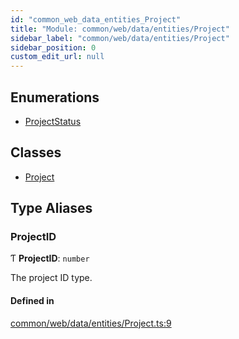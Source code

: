 ```yaml
---
id: "common_web_data_entities_Project"
title: "Module: common/web/data/entities/Project"
sidebar_label: "common/web/data/entities/Project"
sidebar_position: 0
custom_edit_url: null
---
```


## Enumerations

- [ProjectStatus](../enums/common_web_data_entities_Project.ProjectStatus.md)

## Classes

- [Project](../classes/common_web_data_entities_Project.Project.md)

## Type Aliases

### ProjectID

Ƭ **ProjectID**: `number`

The project ID type.

#### Defined in

[common/web/data/entities/Project.ts:9](https://github.com/Soroush9978/rds-ng/blob/5673246/src/common/web/data/entities/Project.ts#L9)

